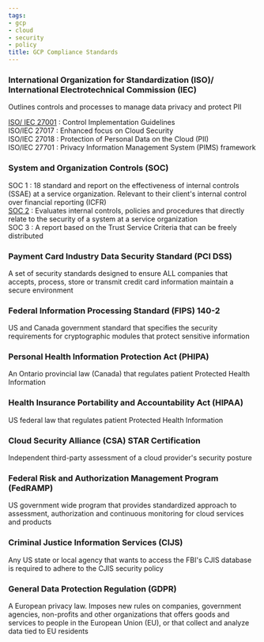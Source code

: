 ```yaml
---
tags:
- gcp
- cloud
- security
- policy
title: GCP Compliance Standards
---
```


### International Organization for Standardization (ISO)/ International Electrotechnical Commission (IEC)

Outlines controls and processes to manage data privacy and protect PII

<u>ISO/ IEC 27001</u> : Control Implementation Guidelines  
ISO/IEC 27017 : Enhanced focus on Cloud Security  
ISO/IEC 27018 : Protection of Personal Data on the Cloud (PII)  
ISO/IEC 27701 : Privacy Information Management System (PIMS) framework

### System and Organization Controls (SOC)

SOC 1 : 18 standard and report on the effectiveness of internal controls (SSAE) at a service organization. Relevant to their client's internal control over financial reporting (ICFR)  
<u>SOC 2</u> : Evaluates internal controls, policies and procedures that directly relate to the security of a system at a service organization  
SOC 3 : A report based on the Trust Service Criteria that can be freely distributed

### Payment Card Industry Data Security Standard (PCI DSS)

A set of security standards designed to ensure ALL companies that accepts, process, store or transmit credit card information maintain a secure environment

### Federal Information Processing Standard (FIPS) 140-2

US and Canada government standard that specifies the security requirements for cryptographic modules that protect sensitive information

### Personal Health Information Protection Act (PHIPA)

An Ontario provincial law (Canada) that regulates patient Protected Health Information

### Health Insurance Portability and Accountability Act (HIPAA)

US federal law that regulates patient Protected Health Information

### Cloud Security Alliance (CSA) STAR Certification

Independent third-party assessment of a cloud provider's security posture

### Federal Risk and Authorization Management Program (FedRAMP)

US government wide program that provides standardized approach to assessment, authorization and continuous monitoring for cloud services and products

### Criminal Justice Information Services (CIJS)

Any US state or local agency that wants to access the FBI's CJIS database is required to adhere to the CJIS security policy

### General Data Protection Regulation (GDPR)

A European privacy law. Imposes new rules on companies, government agencies, non-profits and other organizations that offers goods and services to people in the European Union (EU), or that collect and analyze data tied to EU residents